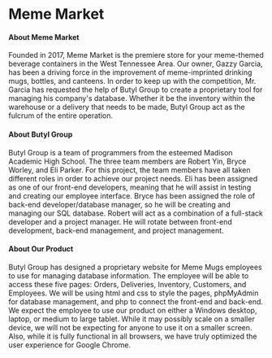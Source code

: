 # Meme Market

#### About Meme Market
Founded in 2017, Meme Market is the premiere store
for your meme-themed beverage containers in the West
Tennessee Area. Our owner, Gazzy Garcia, has
been a driving force in the improvement of meme-imprinted drinking mugs,
bottles, and canteens. In order to keep up with the competition, Mr. Garcia has
requested the help of Butyl Group to create a proprietary tool for managing
his company's database. Whether it be the inventory within the warehouse or a
delivery that needs to be made, Butyl Group act as the fulcrum of the 
entire operation.

#### About Butyl Group
Butyl Group is a team of programmers from the esteemed Madison Academic High
School. The three team members are Robert Yin, Bryce Worley, and Eli Parker.
For this project, the team members have all taken different roles in order 
to achieve our project needs. Eli has been assigned as one of our front-end 
developers, meaning that he will assist in testing and creating our employee
interface. Bryce has been assigned the role of back-end developer/database
manager, so he will be creating and managing our SQL database. Robert will act
as a combination of a full-stack developer and a project manager. He will
rotate between front-end development, back-end management, and project
management.

#### About Our Product

Butyl Group has designed a proprietary website for Meme Mugs employees
to use for managing database information. The employee will be able to 
access these five pages: Orders, Deliveries, Inventory, Customers, and
Employees. We will be using html and css to style the pages, phpMyAdmin
for database management, and php to connect the front-end and back-end.
We expect the employee to use our product on either a Windows desktop, laptop,
or medium to large tablet. While it may possibly scale on a smaller
device, we will not be expecting for anyone to use it on a smaller
screen. Also, while it is fully functional in all browsers, we have truly 
optimized the user experience for Google Chrome.
